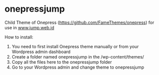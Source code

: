 # onepressjump
Child Theme of Onepress (https://github.com/FameThemes/onepress) for use in www.jump.web.id

How to install:
1. You need to first install Onepress theme manually or from your Wordpress admin dashboard
2. Create a folder named onepressjump in the /wp-content/themes/
3. Copy all the files here to the onepressjump folder
4. Go to your Wordpress admin and change theme to onepressjump

